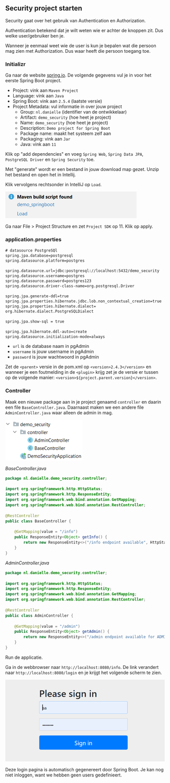 ## Security project starten

Security gaat over het gebruik van Authentication en Authorization.

Authentication betekend dat je wilt weten wie er achter de knoppen zit. Dus welke user/gebruiker ben je.

Wanneer je eenmaal weet wie de user is kun je bepalen wat die persoon mag zien met Authorization. Dus waar heeft die
persoon toegang toe.

### Initializr

Ga naar de website <a href="https://start.spring.io" target="_blank">spring.io</a>. De volgende gegevens vul je in voor
het eerste Spring Boot project.

- Project: vink aan `Maven Project`
- Language: vink aan `Java`
- Spring Boot: vink aan `2.5.4` (laatste versie)
- Project Metadata: vul informatie in over jouw project
    - Group: `nl.danielle` (identifier van de ontwikkelaar)
    - Artifact: `demo_security` (hoe heet je project)
    - Name: `demo_security` (hoe heet je project)
    - Description: `Demo project for Spring Boot`
    - Package name: maakt het systeem zelf aan
    - Packaging: vink aan `Jar`
    - Java: vink aan `11`

Klik op "add dependencies" en voeg `Spring Web`, `Spring Data JPA`, `PostgreSQL Driver` en `Spring Security` toe.

Met "generate" wordt er een bestand in jouw download map gezet. Unzip het bestand en open het in Intellij.

Klik vervolgens rechtsonder in IntelliJ op `Load`.

![img13.png](images/img13.png)

Ga naar File > Project Structure en zet `Project SDK` op 11. Klik op apply.

### application.properties

    # datasource PostgreSQl
    spring.jpa.database=postgresql
    spring.datasource.platform=postgres
    
    spring.datasource.url=jdbc:postgresql://localhost:5432/demo_security
    spring.datasource.username=postgres
    spring.datasource.password=postgres123
    spring.datasource.driver-class-name=org.postgresql.Driver
    
    spring.jpa.generate-ddl=true
    spring.jpa.properties.hibernate.jdbc.lob.non_contextual_creation=true
    spring.jpa.properties.hibernate.dialect= org.hibernate.dialect.PostgreSQLDialect
    
    spring.jpa.show-sql = true
    
    spring.jpa.hibernate.ddl-auto=create
    spring.datasource.initialization-mode=always

- `url` is de database naam in pgAdmin
- `username` is jouw username in pgAdmin
- `password` is jouw wachtwoord in pgAdmin

Zet de `<parent>` versie in de pom.xml op `<version>2.4.3</version>` en wanneer je een foutmelding in de `<plugin>` krijg zet je de versie er tussen op de volgende manier: `<version>${project.parent.version}</version>`.

### Controller

Maak een nieuwe package aan in je project genaamd `controller` en daarin een file `BaseController.java`. Daarnaast maken
we een andere file `AdminController.java` waar alleen de admin in mag.

![img89.png](images/img89.png)

_BaseController.java_

```java
package nl.danielle.demo_security.controller;

import org.springframework.http.HttpStatus;
import org.springframework.http.ResponseEntity;
import org.springframework.web.bind.annotation.GetMapping;
import org.springframework.web.bind.annotation.RestController;

@RestController
public class BaseController {

    @GetMapping(value = "/info")
    public ResponseEntity<Object> getInfo() {
        return new ResponseEntity<>("/info endpoint available", HttpStatus.OK);
    }
}
```

_AdminController.java_

```java
package nl.danielle.demo_security.controller;

import org.springframework.http.HttpStatus;
import org.springframework.http.ResponseEntity;
import org.springframework.web.bind.annotation.GetMapping;
import org.springframework.web.bind.annotation.RestController;

@RestController
public class AdminController {

    @GetMapping(value = "/admin")
    public ResponseEntity<Object> getAdmin() {
        return new ResponseEntity<>("/admin endpoint available for ADMIN only!", HttpStatus.OK);
    }
}
```

Run de applicatie.

Ga in de webbrowser naar `http://localhost:8080/info`. De link verandert naar `http://localhost:8080/login` en je krijgt
het volgende scherm te zien.

![img90.png](images/img90.png)

Deze login pagina is automatisch gegenereert door Spring Boot. Je kan nog niet inloggen, want we hebben geen users
gedefinieert.

